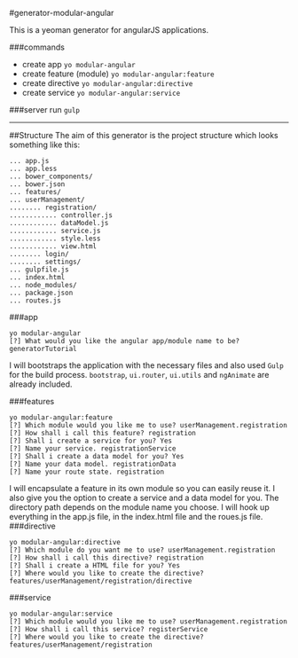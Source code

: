 #generator-modular-angular

This is a yeoman generator for angularJS applications.

###commands
* create app ```yo modular-angular```
* create feature (module) ```yo modular-angular:feature```
* create directive ```yo modular-angular:directive```
* create service ```yo modular-angular:service```

###server
run ```gulp```

---
##Structure
The aim of this generator is the project structure which looks something like this:
```
... app.js
... app.less
... bower_components/
... bower.json
... features/
... userManagement/
........ registration/
............ controller.js
............ dataModel.js
............ service.js
............ style.less
............ view.html
........ login/
........ settings/
... gulpfile.js
... index.html
... node_modules/
... package.json
... routes.js
```
###app
```
yo modular-angular
[?] What would you like the angular app/module name to be? generatorTutorial
```
I will bootstraps the application with the necessary files and also used ```Gulp``` for the build process.
```bootstrap```, ```ui.router```, ```ui.utils``` and ```ngAnimate``` are already included.

###features
```
yo modular-angular:feature
[?] Which module would you like me to use? userManagement.registration
[?] How shall i call this feature? registration
[?] Shall i create a service for you? Yes
[?] Name your service. registrationService
[?] Shall i create a data model for you? Yes
[?] Name your data model. registrationData
[?] Name your route state. registration
```
I will encapsulate a feature in its own module so you can easily reuse it. I also give you the option to create a service and a data model for you. The directory path depends on the module name you choose. I will hook up everything in the app.js file, in the index.html file and the roues.js file.
###directive
```
yo modular-angular:directive
[?] Which module do you want me to use? userManagement.registration
[?] How shall i call this directive? registration
[?] Shall i create a HTML file for you? Yes
[?] Where would you like to create the directive? features/userManagement/registration/directive
```

###service
```
yo modular-angular:service
[?] Which module would you like me to use? userManagement.registration
[?] How shall i call this service? registerService
[?] Where would you like to create the directive? features/userManagement/registration
```

